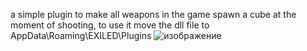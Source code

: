 a simple plugin to make all weapons in the game spawn a cube at the moment of shooting, to use it move the dll file to AppData\Roaming\EXILED\Plugins
![изображение](https://github.com/user-attachments/assets/59271128-e05d-469e-8c6a-2d1578fb25f2)

